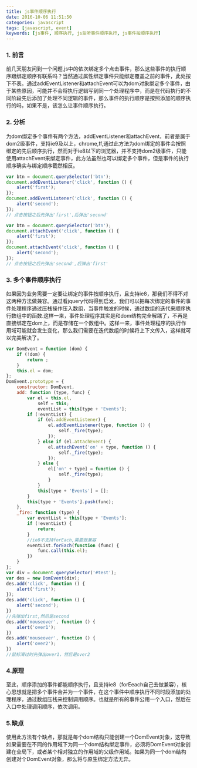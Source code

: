 ```yaml
---
title: js事件顺序执行
date: 2016-10-06 11:51:50
categories: javascript
tags: [javascript, event]
keywords: [js事件, 顺序执行, js监听事件顺序执行, js事件按顺序执行]
---
```


### 1. 前言
<p>
	前几天朋友问到一个问题,js中的依次绑定多个点击事件，那么这些事件的执行顺序跟绑定顺序有联系吗？当然通过属性绑定事件只能绑定覆盖之前的事件，此处按下不表。通过addEventListener和attachEvent可以为dom对象绑定多个事件，由于某些原因，可能并不会将执行逻辑写到同一个处理程序中，而是在代码执行的不同阶段先后添加了处理不同逻辑的事件，那么事件的执行顺序是按照添加的顺序执行的吗，如果不是，该怎么让事件顺序执行。
</p>

<!-- More -->

### 2. 分析
<p>
    为dom绑定多个事件有两个方法，addEventListener和attachEvent，前者是属于dom2级事件，支持ie9及以上，chrome,ff,通过此方法为dom绑定的事件会按照绑定的先后顺序执行，然而对于ie8以下的浏览器，并不支持dom2级事件，只能使用attachEvent来绑定事件，此方法虽然也可以绑定多个事件，但是事件的执行顺序确实与绑定顺序截然相反。
</p>
    
```javascript
var btn = document.querySelector('btn');
document.addEventListener('click', function () {
    alert('first');
});
document.addEventListener('click', function () {
    alert('second');
});
// 点击按钮之后先弹出'first',后弹出'second'

var btn = document.querySelector('btn');
document.attachEvent('click', function () {
    alert('first');
});
document.attachEvent('click', function () {
    alert('second');
});
// 点击按钮之后先弹出'second',后弹出'first'
```

### 3. 多个事件顺序执行
<p>
    如果因为业务需要一定要让绑定的事件按顺序执行，且支持ie8，那我们不得不对这两种方法做兼容。通过看jquery代码得到启发，我们可以把每次绑定的事件的事件处理程序通过压栈操作压入数组，当事件触发的时候，通过数组的迭代来顺序执行数组中的函数.这样一来，事件处理程序其实是和dom结构完全解耦了，不再是直接绑定在dom上，而是存储在一个数组中。这样一来，事件处理程序的执行作用域可能就会发生变化，那么我们需要在迭代数组的时候将上下文传入，这样就可以完美解决了。
</p>

```javascript
var DomEvent = function (dom) {
	if (!dom) {
		return ;
	}
	this.el = dom;
};
DomEvent.prototype = {
	constructor: DomEvent,
	add: function (type, func) {
		var el = this.el,
			self = this;
			eventList = this[type + 'Events'];
		if (!eventList) {
			if (el.addEventListener) {
				el.addEventListener(type, function () {
					self._fire(type);
				});
			} else if (el.attachEvent) {
				el.attachEvent('on' + type, function () {
					self._fire(type);
				});
			} else {
				el['on' + type] = function () {
					self._fire(type);
				}
			}
			this[type + 'Events'] = [];
		}
		this[type + 'Events'].push(func);
	},
	_fire: function (type) {
		var eventList = this[type + 'Events'];
		if (!eventList) {
			return;
		}
		//ie8不支持forEach,需要做兼容
		eventList.forEach(function (func) {
			func.call(this.el);
		})
	}
};
var div = document.querySelector('#test');
var des = new DomEvent(div);
des.add('click', function () {
	alert('first');
});
des.add('click', function () {
	alert('second');
})
//先弹出first,然后是second
des.add('mouseover', function () {
	alert('over1');
})
des.add('mouseover', function () {
	alert('over2');
})
//鼠标滑过时先弹出over1，然后是over2
```
### 4.原理
<p>
	至此，顺序添加的事件都能顺序执行，且支持ie8（forEeach自己去做兼容），核心思想就是把多个事件合并为一个事件，在这个事件中顺序执行不同时段添加的处理程序，通过数组压栈来控制调用顺序。也就是所有的事件公用一个入口，然后在入口中处理调用顺序，依次调用。
</p>

### 5.缺点
<p>
	使用此方法有个缺点，那就是每个dom结构只能创建一个DomEvent对象，这导致如果需要在不同的作用域下为同一个dom结构绑定事件，必须将DomEvent对象创建在全局下，或者某个相对独立的作用域的父级作用域。如果为同一个dom结构创建对个DomEvent对象，那么将与原生绑定方法无异。
</p>